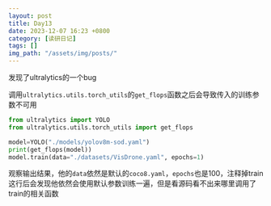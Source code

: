 ```yaml
---
layout: post
title: Day13
date: 2023-12-07 16:23 +0800
category: [读研日记]
tags: []
img_path: "/assets/img/posts/"
---
```


发现了ultralytics的一个bug

调用`ultralytics.utils.torch_utils`的`get_flops`函数之后会导致传入的训练参数不可用

```python
from ultralytics import YOLO
from ultralytics.utils.torch_utils import get_flops

model=YOLO("./models/yolov8m-sod.yaml")
print(get_flops(model))
model.train(data="./datasets/VisDrone.yaml", epochs=1)

```

观察输出结果，他的`data`依然是默认的`coco8.yaml`，`epochs`也是100，注释掉train这行后会发现他依然会使用默认参数训练一遍，但是看源码看不出来哪里调用了train的相关函数
